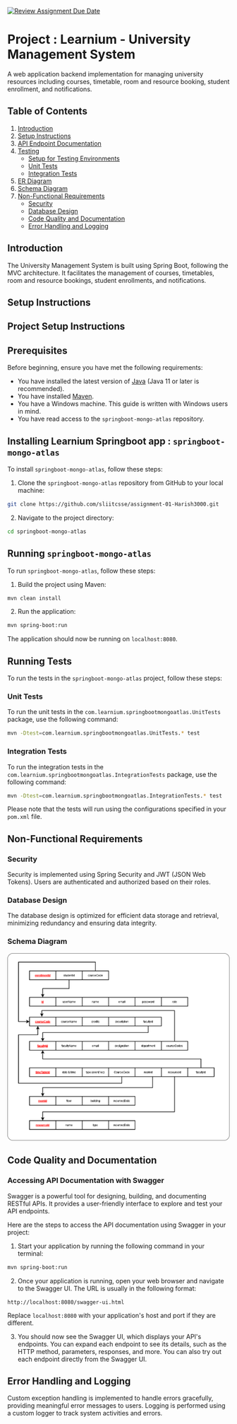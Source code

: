 [![Review Assignment Due Date](https://classroom.github.com/assets/deadline-readme-button-24ddc0f5d75046c5622901739e7c5dd533143b0c8e959d652212380cedb1ea36.svg)](https://classroom.github.com/a/MhkFIDKy)

# Project : Learnium - University Management System

A web application backend implementation for managing university resources including courses, timetable, room and resource booking, student enrollment, and notifications.

## Table of Contents

1. [Introduction](#introduction)
2. [Setup Instructions](#setup-instructions)
3. [API Endpoint Documentation](#api-endpoint-documentation)
4. [Testing](#testing)
    - [Setup for Testing Environments](#setup-for-testing-environments)
    - [Unit Tests](#unit-tests)
    - [Integration Tests](#integration-tests)
5. [ER Diagram](#er-diagram)
6. [Schema Diagram](#schema-diagram)
7. [Non-Functional Requirements](#non-functional-requirements)
    - [Security](#security)
    - [Database Design](#database-design)
    - [Code Quality and Documentation](#code-quality-and-documentation)
    - [Error Handling and Logging](#error-handling-and-logging)

## Introduction

The University Management System is built using Spring Boot, following the MVC architecture. It facilitates the management of courses, timetables, room and resource bookings, student enrollments, and notifications.

## Setup Instructions

## Project Setup Instructions

## Prerequisites

Before beginning, ensure you have met the following requirements:

- You have installed the latest version of [Java](https://www.oracle.com/java/technologies/javase-jdk11-downloads.html) (Java 11 or later is recommended).
- You have installed [Maven](https://maven.apache.org/download.cgi).
- You have a Windows machine. This guide is written with Windows users in mind.
- You have read access to the `springboot-mongo-atlas` repository.

## Installing Learnium Springboot app : `springboot-mongo-atlas`

To install `springboot-mongo-atlas`, follow these steps:

1. Clone the `springboot-mongo-atlas` repository from GitHub to your local machine:

```bash
git clone https://github.com/sliitcsse/assignment-01-Harish3000.git
```

2. Navigate to the project directory:

```bash
cd springboot-mongo-atlas
```

## Running `springboot-mongo-atlas`

To run `springboot-mongo-atlas`, follow these steps:

1. Build the project using Maven:

```bash
mvn clean install
```

2. Run the application:

```bash
mvn spring-boot:run
```

The application should now be running on `localhost:8080`.


## Running Tests

To run the tests in the `springboot-mongo-atlas` project, follow these steps:

### Unit Tests

To run the unit tests in the `com.learnium.springbootmongoatlas.UnitTests` package, use the following command:

```bash
mvn -Dtest=com.learnium.springbootmongoatlas.UnitTests.* test
```

### Integration Tests

To run the integration tests in the `com.learnium.springbootmongoatlas.IntegrationTests` package, use the following command:

```bash
mvn -Dtest=com.learnium.springbootmongoatlas.IntegrationTests.* test
```

Please note that the tests will run using the configurations specified in your `pom.xml` file.

## Non-Functional Requirements

### Security

Security is implemented using Spring Security and JWT (JSON Web Tokens). Users are authenticated and authorized based on their roles.

### Database Design

The database design is optimized for efficient data storage and retrieval, minimizing redundancy and ensuring data integrity.

### Schema Diagram

![Schema Diagram](Project_Diagrams/DatabaseSchema.png)

## Code Quality and Documentation

### Accessing API Documentation with Swagger

Swagger is a powerful tool for designing, building, and documenting RESTful APIs. It provides a user-friendly interface to explore and test your API endpoints.

Here are the steps to access the API documentation using Swagger in your project:

1. Start your application by running the following command in your terminal:

```bash
mvn spring-boot:run
```

2. Once your application is running, open your web browser and navigate to the Swagger UI. The URL is usually in the following format:

```
http://localhost:8080/swagger-ui.html
```

Replace `localhost:8080` with your application's host and port if they are different.

3. You should now see the Swagger UI, which displays your API's endpoints. You can expand each endpoint to see its details, such as the HTTP method, parameters, responses, and more. You can also try out each endpoint directly from the Swagger UI.

## Error Handling and Logging

Custom exception handling is implemented to handle errors gracefully, providing meaningful error messages to users. Logging is performed using a custom logger to track system activities and errors.

